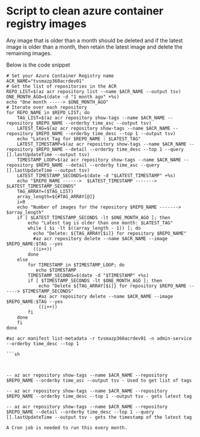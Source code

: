 # Script to clean azure container registry images

Any image that is older than a month should be deleted and if the latest image is older than a month, then retain the latest image and delete the remaining images.

Below is the code snippet

```
# Set your Azure Container Registry name
ACR_NAME="tvsmazp360acrdev01"
# Get the list of repositories in the ACR
REPO_LIST=$(az acr repository list --name $ACR_NAME --output tsv)
ONE_MONTH_AGO=$(date -d "1 month ago" +%s)
echo "One month -----> $ONE_MONTH_AGO"
# Iterate over each repository
for REPO_NAME in $REPO_LIST; do
    TAG_LIST=$(az acr repository show-tags --name $ACR_NAME --repository $REPO_NAME --orderby time_asc --output tsv)
    LATEST_TAG=$(az acr repository show-tags --name $ACR_NAME --repository $REPO_NAME --orderby time_desc --top 1 --output tsv)
    echo "Latest Tag for $REPO_NAME : $LATEST_TAG"
    LATEST_TIMESTAMP=$(az acr repository show-tags --name $ACR_NAME --repository $REPO_NAME --detail --orderby time_desc --top 1 --query [].lastUpdateTime --output tsv)
    TIMESTAMP_LOOP=$(az acr repository show-tags --name $ACR_NAME --repository $REPO_NAME --detail --orderby time_asc --query [].lastUpdateTime --output tsv)
    LATEST_TIMESTAMP_SECONDS=$(date -d "$LATEST_TIMESTAMP" +%s)
    echo "$REPO_NAME ------>  $LATEST_TIMESTAMP ------->  $LATEST_TIMESTAMP_SECONDS"
    TAG_ARRAY=($TAG_LIST)
    array_length=${#TAG_ARRAY[@]}
    i=0
    echo "Number of images for the repository $REPO_NAME -------> $array_length"
    if [ $LATEST_TIMESTAMP_SECONDS -lt $ONE_MONTH_AGO ]; then
        echo "Latest tag is older than one month: $LATEST_TAG"
        while [ $i -lt $((array_length - 1)) ]; do
          echo "Delete: ${TAG_ARRAY[$i]} for repository $REPO_NAME"
          #az acr repository delete --name $ACR_NAME --image $REPO_NAME:$TAG --yes
          ((i++))
        done
    else
        for TIMESTAMP in $TIMESTAMP_LOOP; do
           echo $TIMESTAMP
        TIMESTAMP_SECONDS=$(date -d "$TIMESTAMP" +%s)
        if [ $TIMESTAMP_SECONDS -lt $ONE_MONTH_AGO ]; then
            echo "Delete ${TAG_ARRAY[$i]} for repository $REPO_NAME ------> $TIMESTAMP_SECONDS"
            #az acr repository delete --name $ACR_NAME --image $REPO_NAME:$TAG --yes
            ((i++))
        fi
    done
    fi
done
 
#az acr manifest list-metadata -r tvsmazp360acrdev01 -n admin-service --orderby time_desc --top 1

```sh



-- az acr repository show-tags --name $ACR_NAME --repository $REPO_NAME --orderby time_asc --output tsv - Used to get list of tags

-- az acr repository show-tags --name $ACR_NAME --repository $REPO_NAME --orderby time_desc --top 1 --output tsv - gets latest tag

-- az acr repository show-tags --name $ACR_NAME --repository $REPO_NAME --detail --orderby time_desc --top 1 --query [].lastUpdateTime --output tsv - gets the timestamp of the latest tag

A Cron job is needed to run this every month.
